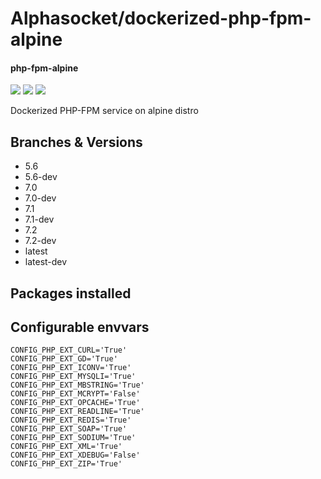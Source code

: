 # Alphasocket/dockerized-php-fpm-alpine
#### php-fpm-alpine
[![](https://travis-ci.org/AlphaSocket/dockerized-php-fpm-alpine.svg?branch=7.2 )]() [![](https://images.microbadger.com/badges/image/03192859189254/dockerized-php-fpm-alpine:7.2.svg)](https://microbadger.com/images/03192859189254/dockerized-php-fpm-alpine:7.2 ) [![](https://images.microbadger.com/badges/version/03192859189254/dockerized-php-fpm-alpine:7.2.svg)](https://microbadger.com/images/03192859189254/dockerized-php-fpm-alpine:7.2)

Dockerized PHP-FPM service on alpine distro

## Branches & Versions
- 5.6
- 5.6-dev
- 7.0
- 7.0-dev
- 7.1
- 7.1-dev
- 7.2
- 7.2-dev
- latest
- latest-dev


## Packages installed


## Configurable envvars
~~~
CONFIG_PHP_EXT_CURL='True'
CONFIG_PHP_EXT_GD='True'
CONFIG_PHP_EXT_ICONV='True'
CONFIG_PHP_EXT_MYSQLI='True'
CONFIG_PHP_EXT_MBSTRING='True'
CONFIG_PHP_EXT_MCRYPT='False'
CONFIG_PHP_EXT_OPCACHE='True'
CONFIG_PHP_EXT_READLINE='True'
CONFIG_PHP_EXT_REDIS='True'
CONFIG_PHP_EXT_SOAP='True'
CONFIG_PHP_EXT_SODIUM='True'
CONFIG_PHP_EXT_XML='True'
CONFIG_PHP_EXT_XDEBUG='False'
CONFIG_PHP_EXT_ZIP='True'
~~~


